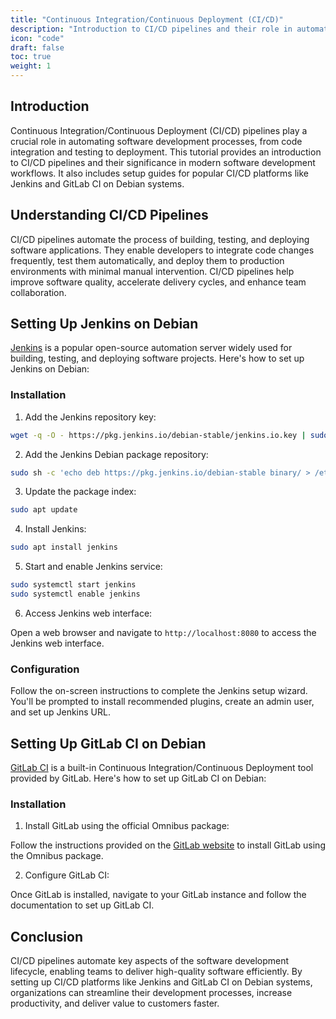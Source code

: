 ```yaml
---
title: "Continuous Integration/Continuous Deployment (CI/CD)"
description: "Introduction to CI/CD pipelines and their role in automating software development processes. Setup guides for popular CI/CD platforms (e.g., Jenkins, GitLab CI) on Debian systems."
icon: "code"
draft: false
toc: true
weight: 1
---
```


## Introduction

Continuous Integration/Continuous Deployment (CI/CD) pipelines play a crucial role in automating software development processes, from code integration and testing to deployment. This tutorial provides an introduction to CI/CD pipelines and their significance in modern software development workflows. It also includes setup guides for popular CI/CD platforms like Jenkins and GitLab CI on Debian systems.

## Understanding CI/CD Pipelines

CI/CD pipelines automate the process of building, testing, and deploying software applications. They enable developers to integrate code changes frequently, test them automatically, and deploy them to production environments with minimal manual intervention. CI/CD pipelines help improve software quality, accelerate delivery cycles, and enhance team collaboration.

## Setting Up Jenkins on Debian

[Jenkins](https://www.jenkins.io/) is a popular open-source automation server widely used for building, testing, and deploying software projects. Here's how to set up Jenkins on Debian:

### Installation

1. Add the Jenkins repository key:

```bash
wget -q -O - https://pkg.jenkins.io/debian-stable/jenkins.io.key | sudo apt-key add -
```

2. Add the Jenkins Debian package repository:

```bash
sudo sh -c 'echo deb https://pkg.jenkins.io/debian-stable binary/ > /etc/apt/sources.list.d/jenkins.list'
```

3. Update the package index:

```bash
sudo apt update
```

4. Install Jenkins:

```bash
sudo apt install jenkins
```

5. Start and enable Jenkins service:

```bash
sudo systemctl start jenkins
sudo systemctl enable jenkins
```

6. Access Jenkins web interface:

Open a web browser and navigate to `http://localhost:8080` to access the Jenkins web interface.

### Configuration

Follow the on-screen instructions to complete the Jenkins setup wizard. You'll be prompted to install recommended plugins, create an admin user, and set up Jenkins URL.

## Setting Up GitLab CI on Debian

[GitLab CI](https://docs.gitlab.com/ee/ci/) is a built-in Continuous Integration/Continuous Deployment tool provided by GitLab. Here's how to set up GitLab CI on Debian:

### Installation

1. Install GitLab using the official Omnibus package:

Follow the instructions provided on the [GitLab website](https://about.gitlab.com/install/) to install GitLab using the Omnibus package.

2. Configure GitLab CI:

Once GitLab is installed, navigate to your GitLab instance and follow the documentation to set up GitLab CI.

## Conclusion

CI/CD pipelines automate key aspects of the software development lifecycle, enabling teams to deliver high-quality software efficiently. By setting up CI/CD platforms like Jenkins and GitLab CI on Debian systems, organizations can streamline their development processes, increase productivity, and deliver value to customers faster.
